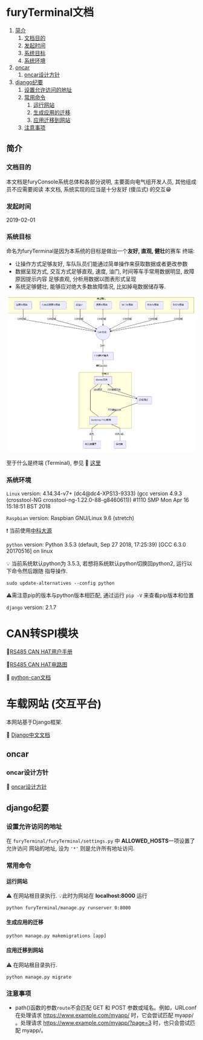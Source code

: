 # furyTerminal文档

1. [简介](#简介)
   1. [文档目的](#文档目的)
   2. [发起时间](#发起时间)
   3. [系统目标](#系统目标)
   4. [系统环境](#系统环境)
2. [oncar](#oncar)
   1. [oncar设计方针](#oncar设计方针)
3. [django纪要](#django纪要)
   1. [设置允许访问的地址](#设置允许访问的地址)
   2. [常用命令](#常用命令)
      1. [运行网站](#运行网站)
      2. [生成应用的迁移](#生成应用的迁移)
      3. [应用迁移到网站](#应用迁移到网站)
   3. [注意事项](#注意事项)

## 简介

### 文档目的

本文档是furyConsole系统总体和各部分说明, 主要面向电气组开发人员, 其他组成员不应需要阅读
本文档, 系统实现的应当是十分友好 (傻瓜式) 的交互😁

### 发起时间

2019-02-01

### 系统目标

命名为furyTerminal是因为本系统的目标是做出一个**友好, 直观, 健壮**的赛车
终端:

- 让操作方式足够友好, 车队队员们能通过简单操作来获取数据或者更改参数
- 数据呈现方式, 交互方式足够直观, 速度, 油门, 时间等车手常用数据明显, 故障原因提示内容
  足够直观, 分析用数据以图表形式呈现
- 系统足够健壮, 能够应对绝大多数故障情况, 比如掉电数据储存等.

![系统蓝图](doc/蓝图.png)

至于什么是终端 (Terminal), 参见 🔗 [这里](https://www.zhihu.com/question/21711307/answer/118788917)

### 系统环境

`Linux` version: 4.14.34-v7+ (dc4@dc4-XPS13-9333) (gcc version 4.9.3 (crosstool-NG crosstool-ng-1.22.0-88-g8460611)) #1110 SMP Mon Apr 16 15:18:51 BST 2018

`Raspbian` version: Raspbian GNU/Linux 9.6 (stretch)

❗️ 当前使用[中科大源](https://lug.ustc.edu.cn/wiki/mirrors/help/raspbian)

`python` version: Python 3.5.3 (default, Sep 27 2018, 17:25:39) [GCC 6.3.0 20170516] on linux

💡 当前系统默认python为 3.5.3, 若想将系统默认python切换回python2, 运行以下命令然后跟随
指导操作.

```shell
sudo update-alternatives --config python
```

⚠️需注意pip的版本与python版本相匹配, 通过运行 `pip -V` 来查看pip版本和位置

`django` version: 2.1.7

# CAN转SPI模块

📖[RS485 CAN HAT用户手册](doc/CAN2SPI/CAN_to_SPI_module/RS485-CAN-HAT-user-manual-cn.pdf)

📖[RS485 CAN HAT电路图](doc/CAN2SPI/CAN_to_SPI_module/RS485_CAN_HAT_Schematic.pdf)

🔗 [python-can文档](https://python-can.readthedocs.io/en/master/index.html#)

# 车载网站 (交互平台)

本网站基于Django框架.

🔗 [Django中文文档](https://docs.djangoproject.com/zh-hans/2.1/)

## oncar

### oncar设计方针

📖 [oncar设计方针](doc/furyTerminal/oncar/设计方针.md)

## django纪要

### 设置允许访问的地址

在 `furyTerminal/furyTerminal/settings.py` 中 **ALLOWED_HOSTS**一项设置了允许访问
网站的地址, 设为 `'*'` 则是允许所有地址访问.

### 常用命令

#### 运行网站

⚠️ 在网站根目录执行.
💡此时为网站在 **localhost:8000** 运行

```shell
python furyTerminal/manage.py runserver 0:8000
```

#### 生成应用的迁移

```shell
python manage.py makemigrations [app]
```

#### 应用迁移到网站

⚠️ 在网站根目录执行.

```shell
python manage.py migrate
```

### 注意事项

- path()函数的参数`route`不会匹配 GET 和 POST 参数或域名。例如，URLconf 在处理请求
  https://www.example.com/myapp/ 时，它会尝试匹配 myapp/ 。处理请求
  https://www.example.com/myapp/?page=3 时，也只会尝试匹配 myapp/。